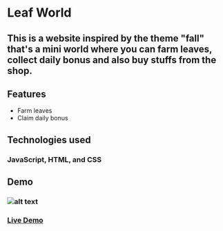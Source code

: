 # Leaf World
## This is a website inspired by the theme "fall" that's a mini world where you can farm leaves, collect daily bonus and also buy stuffs from the shop. 

## Features
* Farm leaves
* Claim daily bonus

## Technologies used
### JavaScript, HTML, and CSS

## Demo
### ![alt text](image.png)
### [Live Demo](https://over-captain.netlify.app/)
